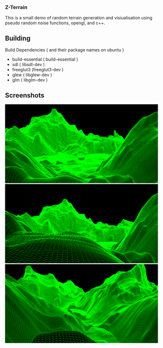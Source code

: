 ### Z-Terrain

This is a small demo of random terrain generation and visiualisation using pseudo random noise functions, opengl, and c++.

## Building

Build Dependencies ( and their package names on ubuntu )
-   build-essential ( build-essential )
-   sdl ( libsdl-dev )
-   freeglut3 (freeglut3-dev )
-   glew ( libglew-dev )
-   glm ( libglm-dev )


## Screenshots

![First schreenshot](Doc/image1.png)
![First schreenshot](Doc/image2.png)
![First schreenshot](Doc/image3.png)


